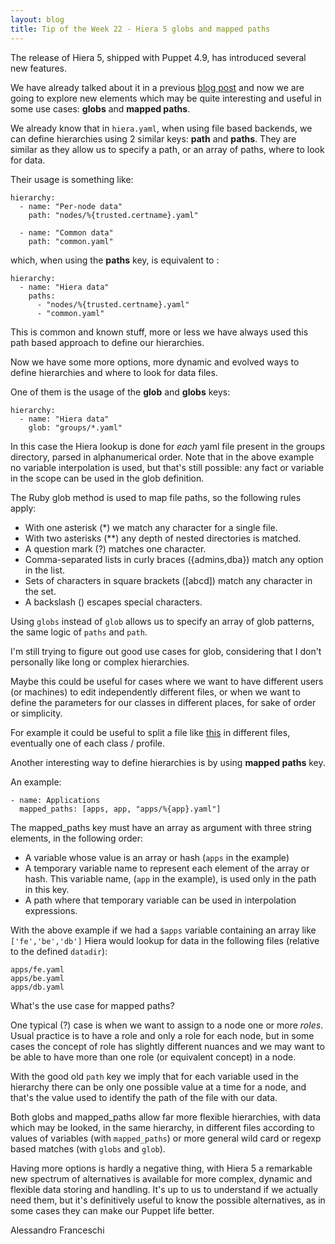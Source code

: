 ```yaml
---
layout: blog
title: Tip of the Week 22 - Hiera 5 globs and mapped paths
---
```


The release of Hiera 5, shipped with Puppet 4.9, has introduced several new features.

We have already talked about it in a previous [blog post](2017-04-17-hiera-5.md) and now we are going to explore new elements which may be quite interesting and useful in some use cases:  **globs** and **mapped paths**.

We already know that in ```hiera.yaml```, when using file based backends, we can define hierarchies using 2 similar keys: **path** and **paths**. They are similar as they allow us to specify a path, or an array of paths, where to look for data.

Their usage is something like:

    hierarchy:
      - name: "Per-node data"
        path: "nodes/%{trusted.certname}.yaml"

      - name: "Common data"
        path: "common.yaml"

which, when using the **paths** key, is equivalent to :

    hierarchy:
      - name: "Hiera data"
        paths:
          - "nodes/%{trusted.certname}.yaml"
          - "common.yaml"

This is common and known stuff, more or less we have always used this path based approach to define our hierarchies.

Now we have some more options, more dynamic and evolved ways to define hierarchies and where to look for data files.

One of them is the usage of the **glob** and **globs** keys:

    hierarchy:
      - name: "Hiera data"
        glob: "groups/*.yaml"

In this case the Hiera lookup is done for *each* yaml file present in the groups directory, parsed in alphanumerical order. Note that in the above example no variable interpolation is used, but that's still possible: any fact or variable in the scope can be used in the glob definition.

The Ruby glob method is used to map file paths, so the following rules apply:

  - With one asterisk (*) we match any character for a single file.
  - With two asterisks (**) any depth of nested directories is matched.
  - A question mark (?) matches one character.
  - Comma-separated lists in curly braces ({admins,dba}) match any option in the list.
  - Sets of characters in square brackets ([abcd]) match any character in the set.
  - A backslash (\) escapes special characters.

Using ```globs``` instead of ```glob``` allows us to specify an array of glob patterns, the same logic of ```paths``` and ```path```.

I'm still trying to figure out good use cases for glob, considering that I don't personally like long or complex hierarchies.

Maybe this could be useful for cases where we want to have different users (or machines) to edit independently different files, or when we want to define the parameters for our classes in different places, for sake of order or simplicity.

For example it could be useful to split a file like [this](https://github.com/example42/psick/blob/production/site/profile/data/common.yaml) in different files, eventually one of each class / profile.

Another interesting way to define hierarchies is by using **mapped paths** key.

An example:

    - name: Applications
      mapped_paths: [apps, app, "apps/%{app}.yaml"]

The mapped_paths key must have an array as argument with three string elements, in the following order:
  - A variable whose value is an array or hash (```apps``` in the example)
  - A temporary variable name to represent each element of the array or hash. This variable name, (```app``` in the example), is used only in the path in this key.
  - A path where that temporary variable can be used in interpolation expressions.

With the above example if we had a ```$apps``` variable containing an array like ```['fe','be','db']``` Hiera would lookup for data in the following files (relative to the defined ```datadir```):

    apps/fe.yaml
    apps/be.yaml
    apps/db.yaml

What's the use case for mapped paths?

One typical (?) case is when we want to assign to a node one or more *roles*.  Usual practice is to have a role and only a role for each node, but in some cases the concept of role has slightly different nuances and we may want to be able to have more than one role (or equivalent concept) in a node.

With the good old ```path``` key we imply that for each variable used in the hierarchy there can be only one possible value at a time for a node, and that's the value used to identify the path of the file with our data.

Both globs and mapped_paths allow far more flexible hierarchies, with data which may be looked, in the same hierarchy, in different files according to values of variables (with ```mapped_paths```) or more general wild card or regexp based matches (with ```globs``` and ```glob```).

Having more options is hardly a negative thing, with Hiera 5 a remarkable new spectrum of alternatives is available for more complex, dynamic and flexible data storing and handling.  It's up to us to understand if we actually need them, but it's definitively useful to know the possible alternatives, as in some cases they can make our Puppet life better.

Alessandro Franceschi
